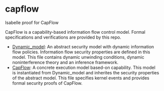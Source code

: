 # capflow
Isabelle proof for CapFlow 

CapFlow is a capability-based information flow control model. Formal specifications and verifications are provided by this repo.

- [Dynamic_model](http://htmlpreview.github.io/?https://github.com/capflow/capflow/blob/master/Dynamic_model.html): An abstract security model with dynamic information flow policies. Information flow security properties are defined in this model. This file contains dynamic unwinding conditions, dynamic noninterference theory and an inference framework.
- [CapFlow](http://htmlpreview.github.io/?https://github.com/capflow/capflow/blob/master/Capflow.html): A concrete execution model based-on capability. This model is instantiated from Dynamic_model and inherites the security properties of the abstract model. This file specifies kernel events and provides formal security proofs of CapFlow.